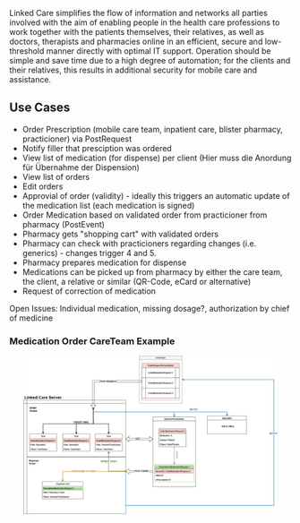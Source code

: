 Linked Care simplifies the flow of information and networks all parties involved with the aim of enabling people in the health care professions to work together with the patients themselves, their relatives, as well as doctors, therapists and pharmacies online in an efficient, secure and low-threshold manner directly with optimal IT support. Operation should be simple and save time due to a high degree of automation; for the clients and their relatives, this results in additional security for mobile care and assistance.

## Use Cases
- Order Prescription (mobile care team, inpatient care, blister pharmacy, practicioner) via PostRequest
- Notify filler that presciption was ordered 
- View list of medication (for dispense) per  client (Hier muss die Anordung für Übernahme der Dispension)
- View list of orders 
- Edit orders
- Approvial of order (validity) - ideally this triggers an automatic update of the medication list (each medication is signed)
- Order Medication based on validated order from practicioner from pharmacy (PostEvent)
- Pharmacy gets "shopping cart" with validated orders 
- Pharmacy can check with practicioners regarding changes (i.e. generics) - changes trigger 4 and 5. 
- Pharmacy prepares medication for dispense 
- Medications can be picked up from pharmacy by either the care team, the client, a relative or similar (QR-Code, eCard or alternative) 
- Request of correction of medication

Open Issues: Individual medication, missing dosage?,  authorization by chief of medicine

### Medication Order CareTeam Example
<img src="LINCA_OrderSchematic_simple.jpg" width ="90%" style="display: block; margin-left: auto;
  margin-right: auto" />

  